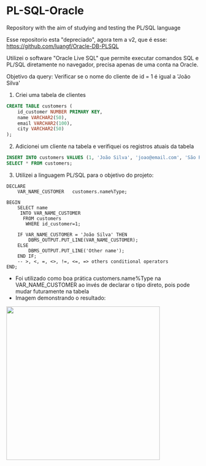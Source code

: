 # PL-SQL-Oracle
Repository with the aim of studying and testing the PL/SQL language

Esse repositorio esta "depreciado", agora tem a v2, que é esse: https://github.com/luangf/Oracle-DB-PLSQL

Utilizei o software "Oracle Live SQL" que permite executar comandos SQL e PL/SQL diretamente no navegador, precisa apenas de uma conta na Oracle.

Objetivo da query: Verificar se o nome do cliente de id = 1 é igual a 'João Silva' 

1. Criei uma tabela de clientes
```SQL
CREATE TABLE customers (
    id_customer NUMBER PRIMARY KEY,
    name VARCHAR2(50),
    email VARCHAR2(100),
    city VARCHAR2(50)
);
```
2. Adicionei um cliente na tabela e verifiquei os registros atuais da tabela
```SQL
INSERT INTO customers VALUES (1, 'João Silva', 'joao@email.com', 'São Paulo');
SELECT * FROM customers;
```
3. Utilizei a linguagem PL/SQL para o objetivo do projeto:
```
DECLARE
	VAR_NAME_CUSTOMER	customers.name%Type;

BEGIN
	SELECT name
	 INTO VAR_NAME_CUSTOMER
	  FROM customers
	   WHERE id_customer=1;

	IF VAR_NAME_CUSTOMER = 'João Silva' THEN
		DBMS_OUTPUT.PUT_LINE(VAR_NAME_CUSTOMER);
	ELSE
		DBMS_OUTPUT.PUT_LINE('Other name');
	END IF;
	-- >, <, =, <>, !=, <=, => others conditional operators
END;
```
* Foi utilizado como boa prática customers.name%Type na VAR_NAME_CUSTOMER ao invés de declarar o tipo direto, pois pode mudar futuramente na tabela
* Imagem demonstrando o resultado:

<img src="https://github.com/user-attachments/assets/dbb2a6c2-9ce3-407b-ac68-f5b73dea5d1f" width="400"/>
